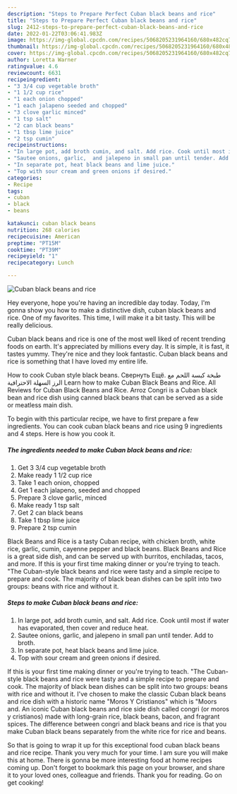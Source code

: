 ```yaml
---
description: "Steps to Prepare Perfect Cuban black beans and rice"
title: "Steps to Prepare Perfect Cuban black beans and rice"
slug: 2412-steps-to-prepare-perfect-cuban-black-beans-and-rice
date: 2022-01-22T03:06:41.983Z
image: https://img-global.cpcdn.com/recipes/5068205231964160/680x482cq70/cuban-black-beans-and-rice-recipe-main-photo.jpg
thumbnail: https://img-global.cpcdn.com/recipes/5068205231964160/680x482cq70/cuban-black-beans-and-rice-recipe-main-photo.jpg
cover: https://img-global.cpcdn.com/recipes/5068205231964160/680x482cq70/cuban-black-beans-and-rice-recipe-main-photo.jpg
author: Loretta Warner
ratingvalue: 4.6
reviewcount: 6631
recipeingredient:
- "3 3/4 cup vegetable broth"
- "1 1/2 cup rice"
- "1 each onion chopped"
- "1 each jalapeno seeded and chopped"
- "3 clove garlic minced"
- "1 tsp salt"
- "2 can black beans"
- "1 tbsp lime juice"
- "2 tsp cumin"
recipeinstructions:
- "In large pot, add broth cumin, and salt. Add rice. Cook until most if water has evaporated,  then cover and reduce heat."
- "Sautee onions, garlic,  and jalepeno in small pan until tender. Add to broth."
- "In separate pot, heat black beans and lime juice."
- "Top with sour cream and green onions if desired."
categories:
- Recipe
tags:
- cuban
- black
- beans

katakunci: cuban black beans 
nutrition: 268 calories
recipecuisine: American
preptime: "PT15M"
cooktime: "PT39M"
recipeyield: "1"
recipecategory: Lunch

---
```



![Cuban black beans and rice](https://img-global.cpcdn.com/recipes/5068205231964160/680x482cq70/cuban-black-beans-and-rice-recipe-main-photo.jpg)

Hey everyone, hope you're having an incredible day today. Today, I'm gonna show you how to make a distinctive dish, cuban black beans and rice. One of my favorites. This time, I will make it a bit tasty. This will be really delicious.

Cuban black beans and rice is one of the most well liked of recent trending foods on earth. It's appreciated by millions every day. It is simple, it is fast, it tastes yummy. They're nice and they look fantastic. Cuban black beans and rice is something that I have loved my entire life.

How to cook Cuban style black beans. Свернуть Ещё. طبخة كبسة اللحم مع الرز السهلة الاحترافية Learn how to make Cuban Black Beans and Rice. All Reviews for Cuban Black Beans and Rice. Arroz Congri is a Cuban black bean and rice dish using canned black beans that can be served as a side or meatless main dish.


To begin with this particular recipe, we have to first prepare a few ingredients. You can cook cuban black beans and rice using 9 ingredients and 4 steps. Here is how you cook it.

<!--inarticleads1-->

##### The ingredients needed to make Cuban black beans and rice:

1. Get 3 3/4 cup vegetable broth
1. Make ready 1 1/2 cup rice
1. Take 1 each onion, chopped
1. Get 1 each jalapeno, seeded and chopped
1. Prepare 3 clove garlic, minced
1. Make ready 1 tsp salt
1. Get 2 can black beans
1. Take 1 tbsp lime juice
1. Prepare 2 tsp cumin


Black Beans and Rice is a tasty Cuban recipe, with chicken broth, white rice, garlic, cumin, cayenne pepper and black beans. Black Beans and Rice is a great side dish, and can be served up with burritos, enchiladas, tacos, and more. If this is your first time making dinner or you&#39;re trying to teach. &#34;The Cuban-style black beans and rice were tasty and a simple recipe to prepare and cook. The majority of black bean dishes can be split into two groups: beans with rice and without it. 

<!--inarticleads2-->

##### Steps to make Cuban black beans and rice:

1. In large pot, add broth cumin, and salt. Add rice. Cook until most if water has evaporated,  then cover and reduce heat.
1. Sautee onions, garlic,  and jalepeno in small pan until tender. Add to broth.
1. In separate pot, heat black beans and lime juice.
1. Top with sour cream and green onions if desired.


If this is your first time making dinner or you&#39;re trying to teach. &#34;The Cuban-style black beans and rice were tasty and a simple recipe to prepare and cook. The majority of black bean dishes can be split into two groups: beans with rice and without it. I&#39;ve chosen to make the classic Cuban black beans and rice dish with a historic name &#34;Moros Y Cristianos&#34; which is &#34;Moors and. An iconic Cuban black beans and rice side dish called congri (or moros y cristianos) made with long-grain rice, black beans, bacon, and fragrant spices. The difference between congri and black beans and rice is that you make Cuban black beans separately from the white rice for rice and beans. 

So that is going to wrap it up for this exceptional food cuban black beans and rice recipe. Thank you very much for your time. I am sure you will make this at home. There is gonna be more interesting food at home recipes coming up. Don't forget to bookmark this page on your browser, and share it to your loved ones, colleague and friends. Thank you for reading. Go on get cooking!
